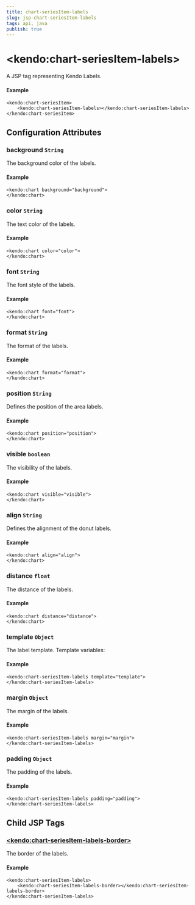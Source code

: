 ```yaml
---
title: chart-seriesItem-labels
slug: jsp-chart-seriesItem-labels
tags: api, java
publish: true
---
```


# \<kendo:chart-seriesItem-labels\>
A JSP tag representing Kendo Labels.

#### Example
    <kendo:chart-seriesItem>
        <kendo:chart-seriesItem-labels></kendo:chart-seriesItem-labels>
    </kendo:chart-seriesItem>


## Configuration Attributes


### background `String`

The background color of the labels.

#### Example
    <kendo:chart background="background">
    </kendo:chart>



### color `String`

The text color of the labels.

#### Example
    <kendo:chart color="color">
    </kendo:chart>



### font `String`

The font style of the labels.

#### Example
    <kendo:chart font="font">
    </kendo:chart>



### format `String`

The format of the labels.

#### Example
    <kendo:chart format="format">
    </kendo:chart>



### position `String`

Defines the position of the area labels.

#### Example
    <kendo:chart position="position">
    </kendo:chart>



### visible `boolean`

The visibility of the labels.

#### Example
    <kendo:chart visible="visible">
    </kendo:chart>



### align `String`

Defines the alignment of the donut labels.

#### Example
    <kendo:chart align="align">
    </kendo:chart>



### distance `float`

The distance of the labels.

#### Example
    <kendo:chart distance="distance">
    </kendo:chart>



### template `Object`

The label template.
Template variables:

#### Example
    <kendo:chart-seriesItem-labels template="template">
    </kendo:chart-seriesItem-labels>



### margin `Object`

The margin of the labels.

#### Example
    <kendo:chart-seriesItem-labels margin="margin">
    </kendo:chart-seriesItem-labels>



### padding `Object`

The padding of the labels.

#### Example
    <kendo:chart-seriesItem-labels padding="padding">
    </kendo:chart-seriesItem-labels>



## Child JSP Tags

### [\<kendo:chart-seriesItem-labels-border\>](/api/wrappers/jsp/chart/seriesitem-labels-border)

The border of the labels.

#### Example

    <kendo:chart-seriesItem-labels>
        <kendo:chart-seriesItem-labels-border></kendo:chart-seriesItem-labels-border>
    </kendo:chart-seriesItem-labels>
 
